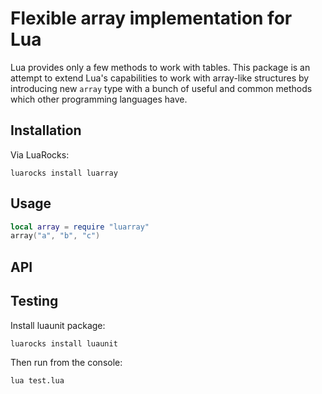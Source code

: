 # Flexible array implementation for Lua
Lua provides only a few methods to work with tables. This package is an attempt to extend Lua's capabilities to work with array-like structures by introducing new `array` type with a bunch of useful and common methods which other programming languages have.

## Installation
Via LuaRocks:
```
luarocks install luarray
```

## Usage
```lua
local array = require "luarray"
array("a", "b", "c")
```

## API

## Testing
Install luaunit package:
```
luarocks install luaunit
```

Then run from the console:
```
lua test.lua
```
